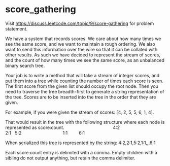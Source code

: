# score_gathering
Visit https://discuss.leetcode.com/topic/9/score-gathering for problem statement.

We have a system that records scores. We care about how many times we see the same score, and we want to maintain a rough ordering. We also want to send this information over the wire so that it can be collated with other results. As such we have decided to represent the stream of scores, and the count of how many times we see the same score, as an unbalanced binary search tree.

Your job is to write a method that will take a stream of integer scores, and put them into a tree while counting the number of times each score is seen. The first score from the given list should occupy the root node. Then you need to traverse the tree breadth-first to generate a string representation of the tree. Scores are to be inserted into the tree in the order that they are given.

For example, if you were given the stream of scores: [4, 2, 5, 5, 6, 1, 4].

That would result in the tree with the following structure where each node is represented as score:count.
                                        4:2
                                     2:1   5:2
                                  1:1         6:1

When serialized this tree is represented by the string: 4:2,2:1,5:2,1:1,,,6:1

Each score:count entry is delimited with a comma. Empty children with a sibling do not output anything, but retain the comma delimiter.
